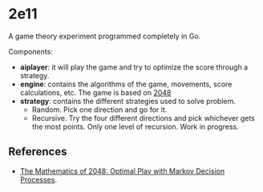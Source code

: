 2e11
====

A game theory experiment programmed completely in Go.

Components:
* **aiplayer**: it will play the game and try to optimize the score through a strategy.
* **engine**: contains the algorithms of the game, movements, score calculations, etc. The game is based on [2048](http://gabrielecirulli.github.io/2048/)
* **strategy**: contains the different strategies used to solve problem.
  * Random. Pick one direction and go for it.
  * Recursive. Try the four different directions and pick whichever gets the most points. Only one level of recursion. Work in progress.


## References

- [The Mathematics of 2048: Optimal Play with Markov Decision Processes](http://jdlm.info/articles/2018/03/18/markov-decision-process-2048.html).